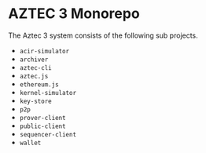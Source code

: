 # AZTEC 3 Monorepo

The Aztec 3 system consists of the following sub projects.

- `acir-simulator`
- `archiver`
- `aztec-cli`
- `aztec.js`
- `ethereum.js`
- `kernel-simulator`
- `key-store`
- `p2p`
- `prover-client`
- `public-client`
- `sequencer-client`
- `wallet`
